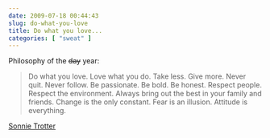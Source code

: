 ```yaml
---
date: 2009-07-18 00:44:43
slug: do-what-you-love
title: Do what you love...
categories: [ "sweat" ]
---
```


Philosophy of the <del>day</del> year:

> Do what you love. Love what you do. Take less. Give more.
> Never quit. Never follow. Be passionate. Be bold. Be honest.
> Respect people. Respect the environment.
> Always bring out the best in your family and friends.
> Change is the only constant.
> Fear is an illusion.
> Attitude is everything.

[Sonnie Trotter](http://sonnietrotter.com/)
